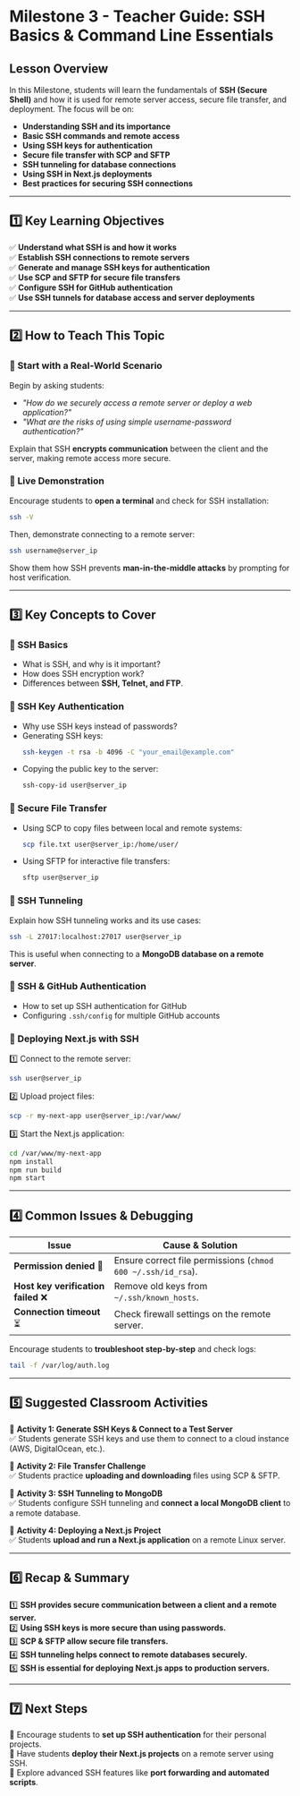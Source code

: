 # **Milestone 3 - Teacher Guide: SSH Basics & Command Line Essentials**

## **Lesson Overview**

In this Milestone, students will learn the fundamentals of **SSH (Secure Shell)** and how it is used for remote server access, secure file transfer, and deployment. The focus will be on:

- **Understanding SSH and its importance**
- **Basic SSH commands and remote access**
- **Using SSH keys for authentication**
- **Secure file transfer with SCP and SFTP**
- **SSH tunneling for database connections**
- **Using SSH in Next.js deployments**
- **Best practices for securing SSH connections**

---

## **1️⃣ Key Learning Objectives**

✅ **Understand what SSH is and how it works**  
✅ **Establish SSH connections to remote servers**  
✅ **Generate and manage SSH keys for authentication**  
✅ **Use SCP and SFTP for secure file transfers**  
✅ **Configure SSH for GitHub authentication**  
✅ **Use SSH tunnels for database access and server deployments**

---

## **2️⃣ How to Teach This Topic**

### **🔹 Start with a Real-World Scenario**

Begin by asking students:

- _"How do we securely access a remote server or deploy a web application?"_
- _"What are the risks of using simple username-password authentication?"_

Explain that SSH **encrypts communication** between the client and the server, making remote access more secure.

### **🔹 Live Demonstration**

Encourage students to **open a terminal** and check for SSH installation:

```sh
ssh -V
```

Then, demonstrate connecting to a remote server:

```sh
ssh username@server_ip
```

Show them how SSH prevents **man-in-the-middle attacks** by prompting for host verification.

---

## **3️⃣ Key Concepts to Cover**

### **🔹 SSH Basics**

- What is SSH, and why is it important?
- How does SSH encryption work?
- Differences between **SSH, Telnet, and FTP**.

### **🔹 SSH Key Authentication**

- Why use SSH keys instead of passwords?
- Generating SSH keys:
  ```sh
  ssh-keygen -t rsa -b 4096 -C "your_email@example.com"
  ```
- Copying the public key to the server:
  ```sh
  ssh-copy-id user@server_ip
  ```

### **🔹 Secure File Transfer**

- Using SCP to copy files between local and remote systems:
  ```sh
  scp file.txt user@server_ip:/home/user/
  ```
- Using SFTP for interactive file transfers:
  ```sh
  sftp user@server_ip
  ```

### **🔹 SSH Tunneling**

Explain how SSH tunneling works and its use cases:

```sh
ssh -L 27017:localhost:27017 user@server_ip
```

This is useful when connecting to a **MongoDB database on a remote server**.

### **🔹 SSH & GitHub Authentication**

- How to set up SSH authentication for GitHub
- Configuring `.ssh/config` for multiple GitHub accounts

### **🔹 Deploying Next.js with SSH**

1️⃣ Connect to the remote server:

```sh
ssh user@server_ip
```

2️⃣ Upload project files:

```sh
scp -r my-next-app user@server_ip:/var/www/
```

3️⃣ Start the Next.js application:

```sh
cd /var/www/my-next-app
npm install
npm run build
npm start
```

---

## **4️⃣ Common Issues & Debugging**

| Issue                               | Cause & Solution                                             |
| ----------------------------------- | ------------------------------------------------------------ |
| **Permission denied** 🔐            | Ensure correct file permissions (`chmod 600 ~/.ssh/id_rsa`). |
| **Host key verification failed** ❌ | Remove old keys from `~/.ssh/known_hosts`.                   |
| **Connection timeout** ⏳           | Check firewall settings on the remote server.                |

Encourage students to **troubleshoot step-by-step** and check logs:

```sh
tail -f /var/log/auth.log
```

---

## **5️⃣ Suggested Classroom Activities**

🎯 **Activity 1: Generate SSH Keys & Connect to a Test Server**  
✅ Students generate SSH keys and use them to connect to a cloud instance (AWS, DigitalOcean, etc.).

🎯 **Activity 2: File Transfer Challenge**  
✅ Students practice **uploading and downloading** files using SCP & SFTP.

🎯 **Activity 3: SSH Tunneling to MongoDB**  
✅ Students configure SSH tunneling and **connect a local MongoDB client** to a remote database.

🎯 **Activity 4: Deploying a Next.js Project**  
✅ Students **upload and run a Next.js application** on a remote Linux server.

---

## **6️⃣ Recap & Summary**

1️⃣ **SSH provides secure communication between a client and a remote server.**  
2️⃣ **Using SSH keys is more secure than using passwords.**  
3️⃣ **SCP & SFTP allow secure file transfers.**  
4️⃣ **SSH tunneling helps connect to remote databases securely.**  
5️⃣ **SSH is essential for deploying Next.js apps to production servers.**

---

## **7️⃣ Next Steps**

📌 Encourage students to **set up SSH authentication** for their personal projects.  
📌 Have students **deploy their Next.js projects** on a remote server using SSH.  
📌 Explore advanced SSH features like **port forwarding and automated scripts**.
